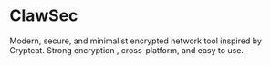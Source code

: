 # ClawSec
Modern, secure, and minimalist encrypted network tool inspired by Cryptcat. Strong encryption , cross-platform, and easy to use.
